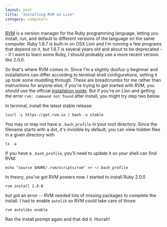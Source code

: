 ```yaml
---
layout: post
title: "Installing RVM on Lion"
category: computers
---
```


[RVM](https://rvm.io/rvm/) is a version manager for the Ruby programming language, letting you install, run, and default to different versions of the language on the same computer. Ruby 1.8.7 is built-in on OSX Lion and I'm running a few programs that depend on it, but 1.8.7 is several years old and about to be deprecated -- if I want to learn some Ruby, I should probably use a more recent version like 2.0.0. 

So that's where RVM comes in. Since I'm a slightly doofus-y beginner and installations can differ according to terminal shell configurations, setting it up took some muddling through. These are breadcrumbs for me rather than instructions for anyone else; if you're trying to get started with RVM, you should use the official [installation guide](https://rvm.io/rvm/install/). But if you're on Lion and getting the error <code>rvm: command not found</code> after install, you might try step two below.

In terminal, install the latest stable release:

	\curl -L https://get.rvm.io | bash -s stable

You may or may not have a <code>.bash_profile</code> in your root directory. Since the filename starts with a dot, it's invisible by default; you can view hidden files in a given directory with

	ls -a

If you have a <code>.bash_profile</code>, you'll need to update it so your shell can find RVM:

	echo "source $HOME/.rvm/scripts/rvm" >> ~/.bash_profile

In theory, you've got RVM powers now. I started to install Ruby 2.0.0

	rvm install 2.0.0

but got an error -- RVM needed lots of missing packages to complete the install. I had to enable <code>autolib</code> so RVM could take care of those:

	rvm autolibs enable

Ran the install prompt again and that did it. Hurrah!
